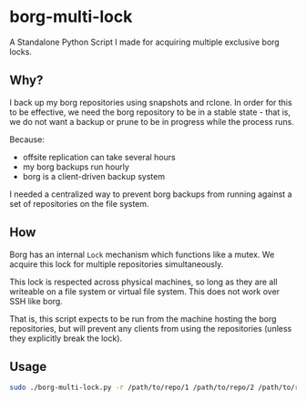 # borg-multi-lock
A Standalone Python Script I made for acquiring multiple exclusive borg locks.

## Why?

I back up my borg repositories using snapshots and rclone. In order for this to be effective, we need the borg repository to be in a stable state - that is, we do not want a backup or prune to be in progress while the process runs.

Because:

* offsite replication can take several hours
* my borg backups run hourly
* borg is a client-driven backup system

I needed a centralized way to prevent borg backups from running against a set of repositories on the file system.

## How

Borg has an internal `Lock` mechanism which functions like a mutex. We acquire this lock for multiple repositories simultaneously.

This lock is respected across physical machines, so long as they are all writeable on a file system or virtual file system. This does not work over SSH like borg.

That is, this script expects to be run from the machine hosting the borg repositories, but will prevent any clients from using the repositories (unless they explicitly break the lock).

## Usage

```bash
sudo ./borg-multi-lock.py -r /path/to/repo/1 /path/to/repo/2 /path/to/repo/N -- echo "This command will be run only while borg locks for all specified repos have been acquired"
```
